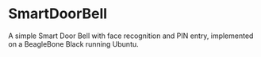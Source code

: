 # SmartDoorBell
A simple Smart Door Bell with face recognition and PIN entry, implemented on a BeagleBone Black running Ubuntu.
